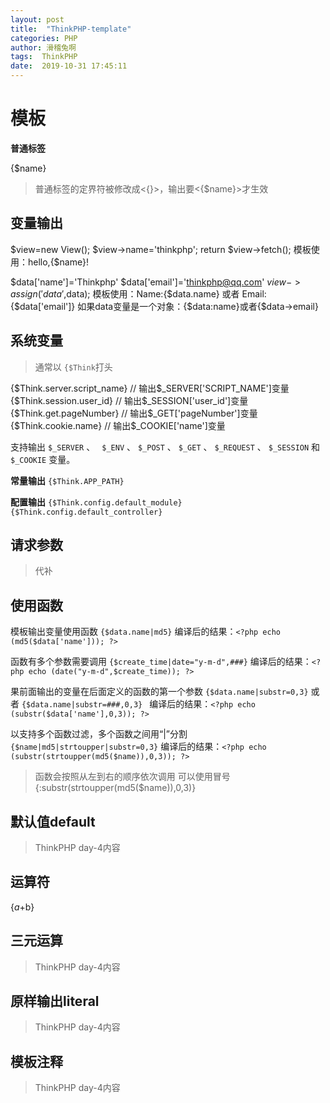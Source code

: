 ```yaml
---
layout: post
title:  "ThinkPHP-template"
categories: PHP
author: 滑稽兔啊
tags:  ThinkPHP
date:  2019-10-31 17:45:11
---
```



# 模板













**普通标签**

{$name}
>普通标签的定界符被修改成<{}>，输出要<{$name}>才生效

## 变量输出

$view=new View();
$view->name='thinkphp';
return $view->fetch();
模板使用：hello,{$name}!

$data['name']='Thinkphp'
$data['email']='thinkphp@qq.com'
$view->assign('data',$data);
模板使用：Name:{$data.name}  或者 Email:{$data['email']}
如果data变量是一个对象：{$data:name}或者{$data->email}

## 系统变量

> 通常以 ```{$Think```打头

{$Think.server.script_name} // 输出$_SERVER['SCRIPT_NAME']变量
{$Think.session.user_id} // 输出$_SESSION['user_id']变量
{$Think.get.pageNumber} // 输出$_GET['pageNumber']变量
{$Think.cookie.name} // 输出$_COOKIE['name']变量

支持输出 ```$_SERVER```  、 ``` $_ENV``` 、 ```$_POST``` 、 ```$_GET``` 、 ```$_REQUEST``` 、 ```$_SESSION``` 和```$_COOKIE``` 变量。

**常量输出**
```{$Think.APP_PATH}```

**配置输出**
```{$Think.config.default_module}```
```{$Think.config.default_controller}```

## 请求参数

>代补



## 使用函数

模板输出变量使用函数
```{$data.name|md5}```
编译后的结果：```<?php echo (md5($data['name'])); ?>```

函数有多个参数需要调用
```{$create_time|date="y-m-d",###}```
编译后的结果：```<?php echo (date("y-m-d",$create_time)); ?>```

果前面输出的变量在后面定义的函数的第一个参数
```{$data.name|substr=0,3}``` 或者 ```{$data.name|substr=###,0,3} ```
编译后的结果：```<?php echo (substr($data['name'],0,3)); ?>```


以支持多个函数过滤，多个函数之间用“|”分割
```{$name|md5|strtoupper|substr=0,3}```
编译后的结果：```<?php echo (substr(strtoupper(md5($name)),0,3)); ?>```
>函数会按照从左到右的顺序依次调用
>可以使用冒号{:substr(strtoupper(md5($name)),0,3)}



## 默认值default
> ThinkPHP day-4内容


## 运算符

{$a+$b}
<!--
在使用运算符的时候，不再支持常规函数用法，例如：
{$user.score+10} //正确的
{$user['score']+10} //正确的
{$user['score']*$user['level']} //正确的
{$user['score']|myFun*10} //错误的
{$user['score']+myFun($user['level'])} //正确的
-->

## 三元运算
> ThinkPHP day-4内容



## 原样输出literal
> ThinkPHP day-4内容
> 

## 模板注释
> ThinkPHP day-4内容